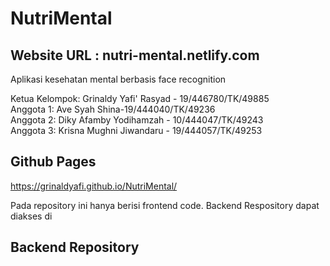# NutriMental
## Website URL : nutri-mental.netlify.com

Aplikasi kesehatan mental berbasis face recognition

Ketua Kelompok: Grinaldy Yafi' Rasyad - 19/446780/TK/49885
<br>
Anggota 1: Ave Syah Shina-19/444040/TK/49236
<br>
Anggota 2: Diky Afamby Yodihamzah - 10/444047/TK/49243
<br>
Anggota 3: Krisna Mughni Jiwandaru - 19/444057/TK/49253

## Github Pages
https://grinaldyafi.github.io/NutriMental/

Pada repository ini hanya berisi frontend code. Backend Respository dapat diakses di
## Backend Repository

